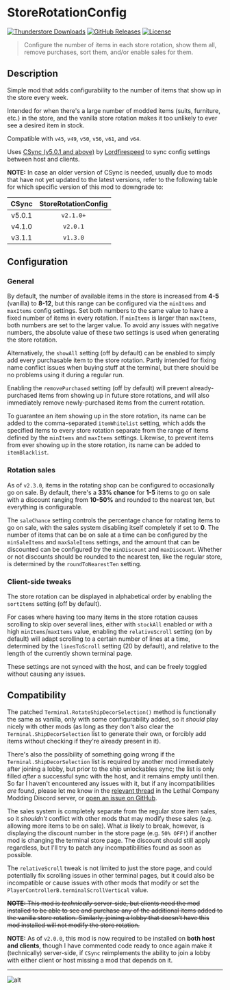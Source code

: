 # StoreRotationConfig

[![Thunderstore Downloads](https://img.shields.io/thunderstore/dt/pacoito/StoreRotationConfig?style=for-the-badge&logo=thunderstore&color=mediumseagreen
)](https://thunderstore.io/c/lethal-company/p/pacoito/StoreRotationConfig/)
[![GitHub Releases](https://img.shields.io/github/v/release/pacoito123/LC_StoreRotationConfig?display_name=tag&style=for-the-badge&logo=github&color=steelblue
)](https://github.com/pacoito123/LC_StoreRotationConfig/releases)
[![License](https://img.shields.io/github/license/pacoito123/LC_StoreRotationConfig?style=for-the-badge&logo=github&color=teal
)](https://github.com/pacoito123/LC_StoreRotationConfig/blob/main/LICENSE)

> Configure the number of items in each store rotation, show them all, remove purchases, sort them, and/or enable sales for them.

## Description

Simple mod that adds configurability to the number of items that show up in the store every week.

Intended for when there's a large number of modded items (suits, furniture, etc.) in the store, and the vanilla store rotation makes it too unlikely to ever see a desired item in stock.

Compatible with `v45`, `v49`, `v50`, `v56`, `v61`, and `v64`.

Uses [CSync (v5.0.1 and above)](https://thunderstore.io/c/lethal-company/p/Sigurd/CSync) by [Lordfirespeed](https://github.com/Lorefirespeed) to sync config settings between host and clients.

**NOTE:** In case an older version of CSync is needed, usually due to mods that have not yet updated to the latest versions, refer to the following table for which specific version of this mod to downgrade to:

| CSync           | StoreRotationConfig |
| :-------------: | :-----------------: |
| v5.0.1          | `v2.1.0+`           |
| v4.1.0          | `v2.0.1`            |
| v3.1.1          | `v1.3.0`            |

## Configuration

### General

By default, the number of available items in the store is increased from **4-5** (vanilla) to **8-12**, but this range can be configured via the `minItems` and `maxItems` config settings. Set both numbers to the same value to have a fixed number of items in every rotation. If `minItems` is larger than `maxItems`, both numbers are set to the larger value. To avoid any issues with negative numbers, the absolute value of these two settings is used when generating the store rotation.

Alternatively, the `showAll` setting (off by default) can be enabled to simply add every purchasable item to the store rotation. Partly intended for fixing name conflict issues when buying stuff at the terminal, but there should be no problems using it during a regular run.

Enabling the `removePurchased` setting (off by default) will prevent already-purchased items from showing up in future store rotations, and will also immediately remove newly-purchased items from the current rotation.

To guarantee an item showing up in the store rotation, its name can be added to the comma-separated `itemWhitelist` setting, which adds the specified items to every store rotation separate from the range of items defined by the `minItems` and `maxItems` settings. Likewise, to prevent items from ever showing up in the store rotation, its name can be added to `itemBlacklist`.

### Rotation sales

As of `v2.3.0`, items in the rotating shop can be configured to occasionally go on sale. By default, there's a **33% chance** for **1-5** items to go on sale with a discount ranging from **10-50%** and rounded to the nearest ten, but everything is configurable.

The `saleChance` setting controls the percentage chance for rotating items to go on sale, with the sales system disabling itself completely if set to **0**. The number of items that can be on sale at a time can be configured by the `minSaleItems` and `maxSaleItems` settings, and the amount that can be discounted can be configured by the `minDiscount` and `maxDiscount`. Whether or not discounts should be rounded to the nearest ten, like the regular store, is determined by the `roundToNearestTen` setting.

### Client-side tweaks

The store rotation can be displayed in alphabetical order by enabling the `sortItems` setting (off by default).

For cases where having too many items in the store rotation causes scrolling to skip over several lines, either with `stockAll` enabled or with a high `minItems`/`maxItems` value, enabling the `relativeScroll` setting (on by default) will adapt scrolling to a certain number of lines at a time, determined by the `linesToScroll` setting (20 by default), and relative to the length of the currently shown terminal page.

These settings are not synced with the host, and can be freely toggled without causing any issues.

## Compatibility

The patched `Terminal.RotateShipDecorSelection()` method is functionally the same as vanilla, only with some configurability added, so it _should_ play nicely with other mods (as long as they don't also clear the `Terminal.ShipDecorSelection` list to generate their own, or forcibly add items without checking if they're already present in it).

There's also the possibility of something going wrong if the `Terminal.ShipDecorSelection` list is required by another mod immediately after joining a lobby, but prior to the ship unlockables sync; the list is only filled _after_ a successful sync with the host, and it remains empty until then. So far I haven't encountered any issues with it, but if any incompatibilities _are_ found, please let me know in the [relevant thread](https://discord.com/channels/1168655651455639582/1212542584610881557) in the Lethal Company Modding Discord server, or [open an issue on GitHub](https://github.com/pacoito123/LC_StoreRotationConfig/issues).

The sales system is completely separate from the regular store item sales, so it _shouldn't_ conflict with other mods that may modify these sales (e.g. allowing more items to be on sale). What _is_ likely to break, however, is displaying the discount number in the store page (e.g. `50% OFF!`) if another mod is changing the terminal store page. The discount should still apply regardless, but I'll try to patch any incompatibilities found as soon as possible.

The `relativeScroll` tweak is not limited to just the store page, and could potentially fix scrolling issues in other terminal pages, but it could also be incompatible or cause issues with other mods that modify or set the `PlayerControllerB.terminalScrollVertical` value.

~~**NOTE:** This mod is _technically_ server-side, but clients need the mod installed to be able to see and purchase any of the additional items added to the vanilla store rotation. Similarly, joining a lobby that doesn't have this mod installed will not modify the store rotation.~~

**NOTE:** As of `v2.0.0`, this mod is now required to be installed on **both host and clients**, though I have commented code ready to once again make it (technically) server-side, if `CSync` reimplements the ability to join a lobby with either client or host missing a mod that depends on it.

---

![alt](https://files.catbox.moe/z3fzcw.png "Store rotation with every vanilla item available for purchase in v56 in alphabetical order, 4 of which are on sale.")
